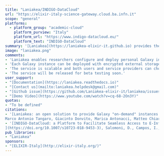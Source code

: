 ```yaml
---
title: "Laniakea/INDIGO-DataCloud"
url: "https://elixir-italy-science-gateway.cloud.ba.infn.it"
scope: "general"
platforms:
  - platform_group: "academic-cloud"
    platform_purview: "Italy"
    platform_url: "https://www.indigo-datacloud.eu/"
    platform_text: "INDIGO-DataCloud"
summary: '[Laniakea](https://laniakea-elixir-it.github.io) provides the possibility to automate the creation of Galaxy-based virtualized environments through an easy setup procedure, providing an on-demand workspace ready to be used by life scientists and bioinformaticians, with built-in storage encryption for user data.'
image: "laniakea.png"
comments:
- 'Laniakea enables researchers configure and deploy personal Galaxy instances, exploiting the [INDIGO-DataCloud](https://www.indigo-datacloud.eu/) software catalogue. Each Galaxy instance is customizable in terms of virtual CPUs, RAM and storage through the web front-end, and deployable with different sets of pre installed tools. Each instance comes with reference data (e.g. genomic sequences) already available for many species, shared among all the instances.'
- 'Each Galaxy instance can be deployed with encrypted external storage through LUKS (https://gitlab.com/cryptsetup/cryptsetup) disk encryption: users will be required to insert a password to encrypt/decrypt data directly on the virtual instance during its deployment, avoiding any interaction with the cloud administrator(s).'
- 'The service is scalable and both users and service providers can chose among a full range of different computational capabilities: from limited ones to serve e.g. small research groups, Galaxy developers or for didactic and training purposes, to instances with elasticity cluster support to deliver enough computational power.'
- 'The service will be released for beta testing soon.'
user_support:
- "[Documentation](https://laniakea.readthedocs.io)"
- "[Contact us](mailto:laniakea.helpdesk@gmail.com)"
- "[Github issue](https://github.com/Laniakea-elixir-it/laniakea/issues)"
- "[Demo Video](https://www.youtube.com/watch?v=cq-68-2On3Y)"
quotas:
- "To be defined"
citations:
- '[Laniakea: an open solution to provide Galaxy "on-demand" instances over heterogeneous cloud infrastructures]( https://doi.org/10.1101/472464).
Marco Antonio Tangaro, Giacinto Donvito, Marica Antonacci, Matteo Chiara, Pietro Mandreoli, Graziano Pesole, Federico Zambelli. *bioRxiv* 472464; doi: 10.1101/472464'
- '[INDIGO-DataCloud: a Platform to Facilitate Seamless Access to E-Infrastructures
](https://doi.org/10.1007/s10723-018-9453-3), Salomoni, D., Campos, I., Gaido, L. et al. *J Grid Computing* (2018) 16: 381. doi:10.1007/s10723-018-9453-3'
pub_libraries:
- "Laniakea"
sponsors:
- "[ELIXIR-Italy](http://elixir-italy.org/)"
---
```

